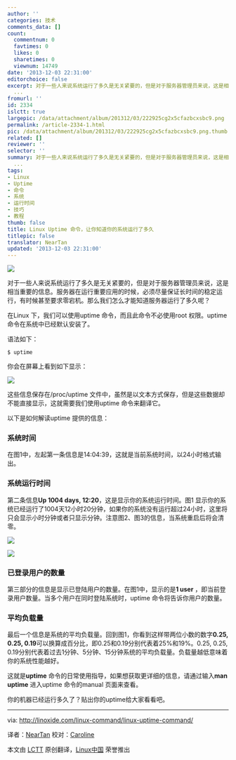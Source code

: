 ```yaml
---
author: ''
categories: 技术
comments_data: []
count:
  commentnum: 0
  favtimes: 0
  likes: 0
  sharetimes: 0
  viewnum: 14749
date: '2013-12-03 22:31:00'
editorchoice: false
excerpt: 对于一些人来说系统运行了多久是无关紧要的，但是对于服务器管理员来说，这是相当重要的信息。服务器在运行重要应用的时候，必须尽量保证长时间的稳定运行，有时候甚至要求零宕机。那么我们怎么才能知道服务器运行了
  ...
fromurl: ''
id: 2334
islctt: true
largepic: /data/attachment/album/201312/03/222925cg2x5cfazbcxsbc9.png
permalink: /article-2334-1.html
pic: /data/attachment/album/201312/03/222925cg2x5cfazbcxsbc9.png.thumb.jpg
related: []
reviewer: ''
selector: ''
summary: 对于一些人来说系统运行了多久是无关紧要的，但是对于服务器管理员来说，这是相当重要的信息。服务器在运行重要应用的时候，必须尽量保证长时间的稳定运行，有时候甚至要求零宕机。那么我们怎么才能知道服务器运行了
  ...
tags:
- Linux
- Uptime
- 命令
- 系统
- 运行时间
- 技巧
- 教程
thumb: false
title: Linux Uptime 命令，让你知道你的系统运行了多久
titlepic: false
translator: NearTan
updated: '2013-12-03 22:31:00'
---
```


![](/data/attachment/album/201312/03/222925cg2x5cfazbcxsbc9.png)


对于一些人来说系统运行了多久是无关紧要的，但是对于服务器管理员来说，这是相当重要的信息。服务器在运行重要应用的时候，必须尽量保证长时间的稳定运行，有时候甚至要求零宕机。那么我们怎么才能知道服务器运行了多久呢？


在Linux 下，我们可以使用uptime 命令，而且此命令不必使用root 权限。uptime 命令在系统中已经默认安装了。


语法如下：



```
$ uptime

```

你会在屏幕上看到如下显示：


![](/data/attachment/album/201312/03/222932r0l555qqy0ghhull.png)


这些信息保存在/proc/uptime 文件中，虽然是以文本方式保存，但是这些数据却不能直接显示，这就需要我们使用uptime 命令来翻译它。


以下是如何解读uptime 提供的信息：


### 系统时间


在图1中，左起第一条信息是14:04:39，这就是当前系统时间，以24小时格式输出。


### 系统运行时间


第二条信息**Up 1004 days, 12:20**，这是显示你的系统运行时间。图1 显示你的系统已经运行了1004天12小时20分钟，如果你的系统没有运行超过24小时，这里将只会显示小时分钟或者只显示分钟。注意图2、图3的信息，当系统重启后将会清零。


![](/data/attachment/album/201312/03/222933ae8aahs7s77ae487.png)


![](/data/attachment/album/201312/03/222933m0a5u5yrwan5njyg.png)


### 已登录用户的数量


第三部分的信息是显示已登陆用户的数量。在图1中，显示的是**1 user** ，即当前登录用户数量。当多个用户在同时登陆系统时，uptime 命令将告诉你用户的数量。


### 平均负载量


最后一个信息是系统的平均负载量。回到图1，你看到这样带两位小数的数字**0.25, 0.25, 0.19**可以换算成百分比，即0.25和0.19分别代表着25%和19%。0.25, 0.25, 0.19分别代表着过去1分钟、5分钟、15分钟系统的平均负载量。负载量越低意味着你的系统性能越好。


这就是**uptime** 命令的日常使用指导，如果想获取更详细的信息，请通过输入**man uptime** 进入uptime 命令的manual 页面来查看。


你的机器已经运行多久了？贴出你的uptime给大家看看吧。




---


via: <http://linoxide.com/linux-command/linux-uptime-command/>


译者：[NearTan](https://github.com/NearTan) 校对：[Caroline](https://github.com/carolinewuyan)


本文由 [LCTT](https://github.com/LCTT/TranslateProject) 原创翻译，[Linux中国](http://linux.cn/) 荣誉推出